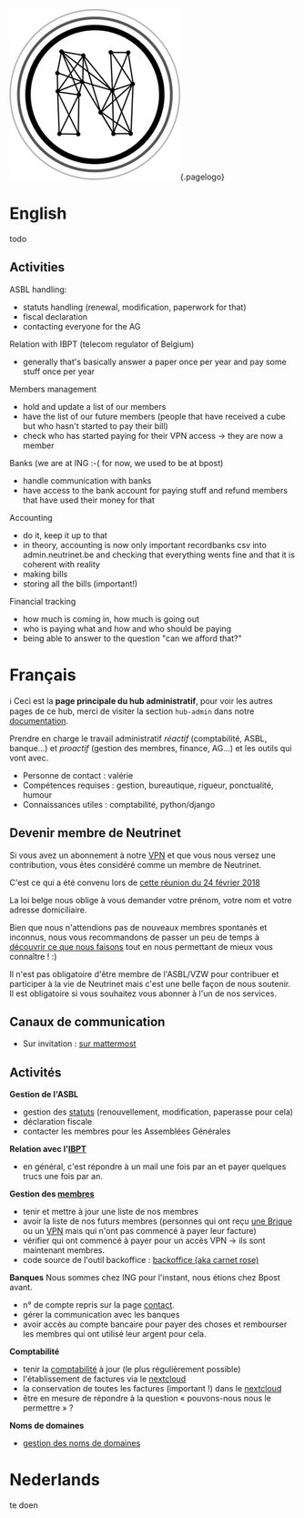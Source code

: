 <!-- TITLE: hub admin -->
<!-- SUBTITLE: Administration - Bestuur - Office -->

![Logo](/uploads/logo.png "Logo"){.pagelogo}
# English
todo
## Activities

ASBL handling:
-	statuts handling (renewal, modification, paperwork for that)
-	fiscal declaration
-	contacting everyone for the AG

Relation with IBPT (telecom regulator of Belgium)
-	generally that's basically answer a paper once per year and pay some stuff once per year

Members management
-	hold and update a list of our members
-	have the list of our future members (people that have received a cube but who hasn't started to pay their bill)
-	check who has started paying for their VPN access -> they are now a member

Banks (we are at ING :-(  for now, we used to be at bpost)
-	handle communication with banks
-	have access to the bank account for paying stuff and refund members that have used their money for that

Accounting
-	do it, keep it up to that
-	in theory, accounting is now only important recordbanks csv into admin.neutrinet.be and checking that everything wents fine and that it is coherent with reality
-	making bills
-	storing all the bills (important!)

Financial tracking
-	how much is coming in, how much is going out
-	who is paying what and how and who should be paying
-	being able to answer to the question "can we afford that?"
	
# Français
:information_source: Ceci est la **page principale du hub administratif**, pour voir les autres pages de ce hub, merci de visiter la section `hub-admin` dans notre [documentation](all).

Prendre en charge le travail administratif *réactif* (comptabilité, ASBL, banque...) et *proactif* (gestion des membres, finance, AG...) et les outils qui vont avec.

* Personne de contact : valérie
* Compétences requises : gestion, bureautique, rigueur, ponctualité, humour
* Connaissances utiles : comptabilité, python/django

## Devenir membre de Neutrinet

Si vous avez un abonnement à notre [VPN](vpn) et que vous nous versez une contribution, vous êtes considéré comme un membre de Neutrinet.

C'est ce qui a été convenu lors de [cette réunion du 24 février 2018](https://wiki.neutrinet.be/pvs/2018/02-24#quest-ce-quun-membre-neutrinet-en-2018)

La loi belge nous oblige à vous demander votre prénom, votre nom et votre adresse domiciliaire.

Bien que nous n'attendions pas de nouveaux membres spontanés et inconnus, nous vous recommandons de passer un peu de temps à [découvrir ce que nous faisons](agenda) tout en nous permettant de mieux vous connaître ! :)

Il n'est pas obligatoire d'être membre de l'ASBL/VZW pour contribuer et participer à la vie de Neutrinet mais c'est une belle façon de nous soutenir. Il est obligatoire si vous souhaitez vous abonner à l'un de nos services.

## Canaux de communication

- Sur invitation : [sur mattermost](https://chat.neutrinet.be/neutrinet/channels/hub-admin)

## Activités

**Gestion de l'ASBL**

-	gestion des [statuts](administration/statuts) (renouvellement, modification, paperasse pour cela)
-	déclaration fiscale
-	contacter les membres pour les Assemblées Générales

**Relation avec l'[IBPT](http://www.ibpt.be/)** 
- en général, c'est répondre à un mail une fois par an et payer quelques trucs une fois par an.

**Gestion des [membres](https://admin.neutrinet.be/admin)**
-	tenir et mettre à jour une liste de nos membres
-	avoir la liste de nos futurs membres (personnes qui ont reçu [une Brique](cube) ou un [VPN](vpn) mais qui n'ont pas commencé à payer leur facture)
-	vérifier qui ont commencé à payer pour un accès VPN -> ils sont maintenant membres.
- code source de l'outil backoffice : [backoffice (aka carnet rose)](https://github.com/Neutrinet/backoffice)

**Banques**
Nous sommes chez ING pour l'instant, nous étions chez Bpost avant.
- n° de compte repris sur la page [contact](contact).
- gérer la communication avec les banques
- avoir accès au compte bancaire pour payer des choses et rembourser les membres qui ont utilisé leur argent pour cela.

**Comptabilité**
- tenir la [comptabilité](administration/comptabilité) à jour (le plus régulièrement possible)
- l'établissement de factures via le [nextcloud](https://files.neutrinet.be)
- la conservation de toutes les factures (important !) dans le [nextcloud](https://files.neutrinet.be)
- être en mesure de répondre à la question « pouvons-nous nous le permettre » ?

**Noms de domaines**
- [gestion des noms de domaines](https://admin.gandi.net/dashboard/)

# Nederlands
te doen